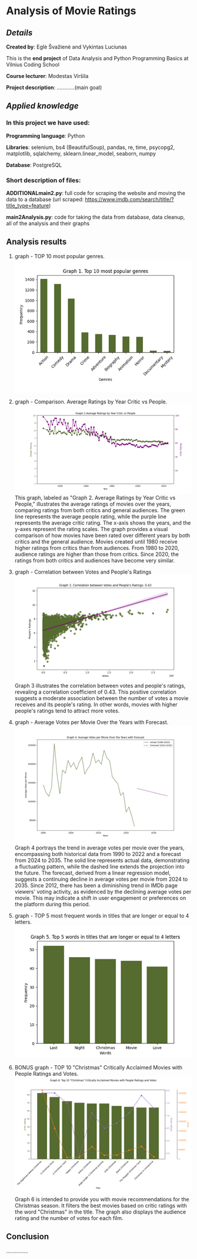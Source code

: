 # Analysis of Movie Ratings

## _Details_

**Created by**: Eglė Švažienė and Vykintas Luciunas

This is the **end project** of Data Analysis and Python Programming Basics at Vilnius Coding School

**Course lecturer**: Modestas Viršila

**Project description**: ............(main goal)

## _Applied knowledge_

### In this project we have used:

**Programming language**: Python

**Libraries**: selenium, bs4 (BeautifulSoup), pandas, re, time, psycopg2, matplotlib, sqlalchemy, sklearn.linear_model, seaborn, numpy

**Database**: PostgreSQL

### Short description of files:

**ADDITIONALmain2.py**: full code for scraping the website and moving the data to a database (url scraped: https://www.imdb.com/search/title/?title_type=feature)

**main2Analysis.py**: code for taking the data from database, data cleanup, all of the analysis and their graphs

## Analysis results

1. graph - TOP 10 most popular genres.
![1_graph_old5.png](1_graph_old5.png)


2. graph - Comparison. Average Ratings by Year Critic vs People.
![2_graph_old3.png](2_graph_old3.png)
This graph, labeled as "Graph 2. Average Ratings by Year Critic vs People," illustrates the average ratings of movies over the years, comparing ratings from both critics and general audiences. The green line represents the average people rating, while the purple line represents the average critic rating. The x-axis shows the years, and the y-axes represent the rating scales. 
The graph provides a visual comparison of how movies have been rated over different years by both critics and the general audience.
Movies created until 1980 receive higher ratings from critics than from audiences. From 1980 to 2020, audience ratings are higher than those from critics.
Since 2020, the ratings from both critics and audiences have become very similar.

3. graph - Correlation between Votes and People's Ratings
![3_graph_old2.png](3_graph_old2.png)
Graph 3 illustrates the correlation between votes and people's ratings, revealing a correlation coefficient of 0.43. This positive correlation suggests a moderate association between the number of votes a movie receives and its people's rating. In other words, movies with higher people's ratings tend to attract more votes.

4. graph - Average Votes per Movie Over the Years with Forecast.
![4_graph_old4.png](4_graph_old4.png)
Graph 4 portrays the trend in average votes per movie over the years, encompassing both historical data from 1990 to 2022 and a forecast from 2024 to 2035. The solid line represents actual data, demonstrating a fluctuating pattern, while the dashed line extends the projection into the future. The forecast, derived from a linear regression model, suggests a continuing decline in average votes per movie from 2024 to 2035.
Since 2012, there has been a diminishing trend in IMDb page viewers' voting activity, as evidenced by the declining average votes per movie. This may indicate a shift in user engagement or preferences on the platform during this period.


5. graph - TOP 5 most frequent words in titles that are longer or equal to 4 letters.
![5_graph_old1.png](5_graph_old1.png)


6. BONUS graph - TOP 10 "Christmas" Critically Acclaimed Movies with People Ratings and Votes.
![6_graph_old6.png](6_graph_old6.png)
Graph 6 is intended to provide you with movie recommendations for the Christmas season. It filters the best movies based on critic ratings with the word "Christmas" in the title. The graph also displays the audience rating and the number of votes for each film.


## Conclusion

_..............._
